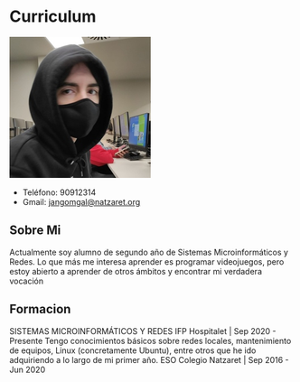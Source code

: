 # Curriculum
![imagen](jan.jpg)
- Teléfono: 90912314
- Gmail: jangomgal@natzaret.org


## Sobre Mi
Actualmente soy alumno de segundo año de Sistemas Microinformáticos y
Redes. Lo que más me interesa aprender es programar videojuegos, pero
estoy abierto a aprender de otros ámbitos y encontrar mi verdadera vocación

## Formacion
SISTEMAS MICROINFORMÁTICOS Y REDES
IFP Hospitalet | Sep 2020 - Presente
Tengo conocimientos básicos sobre redes locales, mantenimiento de
equipos, Linux (concretamente Ubuntu), entre otros que he ido
adquiriendo a lo largo de mi primer año.
ESO
Colegio Natzaret | Sep 2016 - Jun 2020
